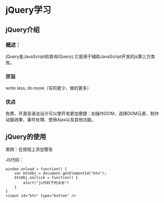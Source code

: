 # jQuery学习

## jQuery介绍

### 概述：

jQuery是JavaScript和查询(Query),它是用于辅助JavaScript开发的js第三方类库。

### 宗旨

write less, do more（写的更少，做的更多）

### 优点

免费、开源且语法设计可以使开发更加便捷：如操作DOM、选择DOM元素、制作动画效果、事件处理、使用Ajax以及其他功能。

## jQuery的使用

案例：在按钮上添加警告

JS代码：

```
windon.onload = function() {
	var btnObj = document.getElementId("btn");
	btnObj.onclick = function() {
		alert("js代码下的点击")
	}
}
<input id="btn" type="button" />
```

